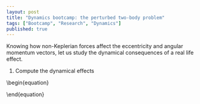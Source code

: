 ```yaml
---
layout: post
title: "Dynamics bootcamp: the perturbed two-body problem"
tags: ["Bootcamp", "Research", "Dynamics"]
published: true
---
```


Knowing how non-Keplerian forces affect the eccentricity and angular momentum vectors, let us study the dynamical consequences of a real life effect.


1. Compute the dynamical effects

\begin{equation}

\end{equation}


